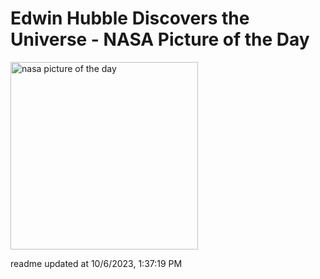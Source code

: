 # Edwin Hubble Discovers the Universe - NASA Picture of the Day
<img src="https://apod.nasa.gov/apod/image/2004/HubbleVarOrig_Carnegie_960.jpg" alt="nasa picture of the day" width="300"/>

readme updated at 10/6/2023, 1:37:19 PM
